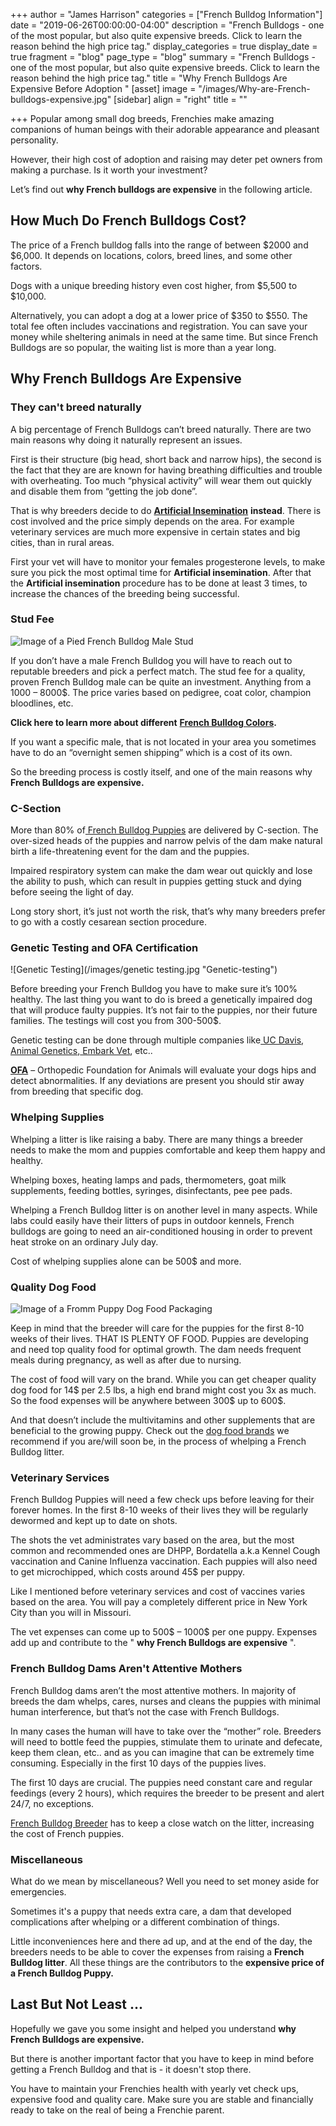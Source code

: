 +++
author = "James Harrison"
categories = ["French Bulldog Information"]
date = "2019-06-26T00:00:00-04:00"
description = "French Bulldogs - one of the most popular, but also quite expensive breeds. Click to learn the reason behind the high price tag."
display_categories = true
display_date = true
fragment = "blog"
page_type = "blog"
summary = "French Bulldogs - one of the most popular, but also quite expensive breeds. Click to learn the reason behind the high price tag."
title = "Why French Bulldogs Are Expensive Before Adoption  "
[asset]
image = "/images/Why-are-French-bulldogs-expensive.jpg"
[sidebar]
align = "right"
title = ""

+++
Popular among small dog breeds, Frenchies make amazing companions of human beings with their adorable appearance and pleasant personality.

However, their high cost of adoption and raising may deter pet owners from making a purchase. Is it worth your investment?

Let’s find out **why French bulldogs are expensive** in the following article.

## How Much Do French Bulldogs Cost?

The price of a French bulldog falls into the range of between $2000 and $6,000. It depends on locations, colors, breed lines, and some other factors.

Dogs with a unique breeding history even cost higher, from $5,500 to $10,000.

Alternatively, you can adopt a dog at a lower price of $350 to $550. The total fee often includes vaccinations and registration. You can save your money while sheltering animals in need at the same time. But since French Bulldogs are so popular, the waiting list is more than a year long.

## Why French Bulldogs Are Expensive

### They can't breed naturally 

A big percentage of French Bulldogs can’t breed naturally. There are two main reasons why doing it naturally represent an issues.

First is their structure (big head, short back and narrow hips), the second is the fact that they are are known for having breathing difficulties and trouble with overheating. Too much “physical activity” will wear them out quickly and disable them from “getting the job done”.

That is why breeders decide to do [**Artificial Insemination**](https://wagwalking.com/treatment/artificial-insemination "Dog Artificial Insemination") **instead**. There is cost involved and the price simply depends on the area. For example veterinary services are much more expensive in certain states and big cities, than in rural areas.

First your vet will have to monitor your females progesterone levels, to make sure you pick the most optimal time for **Artificial insemination**. After that the **Artificial insemination** procedure has to be done at least 3 times, to increase the chances of the breeding being successful.

### Stud Fee

![Image of a  Pied French Bulldog Male Stud ](/images/Stud-fee-French-Bulldogs.jpg "French-bulldog-stud")

If you don’t have a male French Bulldog you will have to reach out to reputable breeders and pick a perfect match. The stud fee for a quality, proven French Bulldog male can be quite an investment. Anything from a 1000 – 8000$. The price varies based on pedigree, coat color, champion bloodlines, etc.

**Click here to learn more about different** [**French Bulldog Colors**](https://ethicalfrenchie.com/blog/french-bulldog-colors-explained/ "French Bulldog Colors")**.**

If you want a specific male, that is not located in your area you sometimes have to do an “overnight semen shipping” which is a cost of its own.

So the breeding process is costly itself, and one of the main reasons why **French Bulldogs are expensive.**

### C-Section

More than 80% of[ French Bulldog Puppies](https://ethicalfrenchie.com/puppies/ "French Bulldog Puppies") are delivered by C-section. The over-sized heads of the puppies and narrow pelvis of the dam make natural birth a life-threatening event for the dam and the puppies. 

Impaired respiratory system can make the dam wear out quickly and lose the ability to push, which can result in puppies getting stuck and dying before seeing the light of day.

Long story short, it’s just not worth the risk, that’s why many breeders prefer to go with a costly cesarean section procedure.

### Genetic Testing and OFA Certification

![Genetic Testing](/images/genetic testing.jpg "Genetic-testing")

Before breeding your French Bulldog you have to make sure it’s 100% healthy. The last thing you want to do is breed a genetically impaired dog that will produce faulty puppies. It’s not fair to the puppies, nor their future families. The testings will cost you from 300-500$.

Genetic testing can be done through multiple companies like[ UC Davis](https://www.vgl.ucdavis.edu/ "UC Davis dog testing"), [Animal Genetics](https://www.animalgenetics.us/Home.shtml "Animal Genetics Dog Testing"),[ Embark Vet](https://embarkvet.com/ "Embark Vet Dog Testing"), etc..

[**OFA**](https://www.ofa.org/ "OFA") – Orthopedic Foundation for Animals will evaluate your dogs hips and detect abnormalities. If any deviations are present you should stir away from breeding that specific dog.

### Whelping Supplies

Whelping a litter is like raising a baby. There are many things a breeder needs to make the mom and puppies comfortable and keep them happy and healthy. 

Whelping boxes, heating lamps and pads, thermometers, goat milk supplements, feeding bottles, syringes, disinfectants, pee pee pads.

Whelping a French Bulldog litter is on another level in many aspects. While labs could easily have their litters of pups in outdoor kennels, French bulldogs are going to need an air-conditioned housing in order to prevent heat stroke on an ordinary July day.

Cost of whelping supplies alone can be 500$ and more.

### Quality Dog Food

![Image of a Fromm Puppy Dog Food Packaging](/images/Fromm-Dog-Food-Kibble.jpg "Fromm-dog-puppy-food")

Keep in mind that the breeder will care for the puppies for the first 8-10 weeks of their lives. THAT IS PLENTY OF FOOD. Puppies are developing and need top quality food for optimal growth. The dam needs frequent meals during pregnancy, as well as after due to nursing.

The cost of food will vary on the brand. While you can get cheaper quality dog food for 14$ per 2.5 lbs, a high end brand might cost you 3x as much. So the food expenses will be anywhere between 300$ up to 600$.

And that doesn’t include the multivitamins and other supplements that are beneficial to the growing puppy. Check  out the [dog food brands](https://ethicalfrenchie.com/blog/french-bulldog-care-13-best-dog-food-brands/ "Dog Food Brands") we recommend if you are/will soon be, in the process of whelping a French Bulldog litter.

### Veterinary Services

French Bulldog Puppies will need a few check ups before leaving for their forever homes. In the first 8-10 weeks of their lives they will be regularly dewormed and kept up to date on shots.

The shots the vet administrates vary based on the area, but the most common and recommended ones are DHPP, Bordatella a.k.a Kennel Cough vaccination and Canine Influenza vaccination. Each puppies will also need to get microchipped, which costs around 45$ per puppy.

Like I mentioned before veterinary services and cost of vaccines varies based on the area. You will pay a completely different price in New York City than you will in Missouri.

The vet expenses can come up to 500$ – 1000$ per one puppy. Expenses add up and contribute to the " **why French Bulldogs are expensive** ".

### French Bulldog Dams Aren't Attentive Mothers

French Bulldog dams aren’t the most attentive mothers. In majority of breeds the dam whelps, cares, nurses and cleans the puppies with minimal human interference, but that’s not the case with French Bulldogs.

In many cases the human will have to take over the “mother” role. Breeders will need to bottle feed the puppies, stimulate them to urinate and defecate, keep them clean, etc.. and as you can imagine that can be extremely time consuming. Especially in the first 10 days of the puppies lives.

The first 10 days are crucial. The puppies need constant care and regular feedings (every 2 hours), which requires the breeder to be present and alert 24/7, no exceptions.

[French Bulldog Breeder](https://ethicalfrenchie.com/ "French Bulldog Breeder") has to keep a close watch on the litter, increasing the cost of French puppies.

### Miscellaneous 

What do we mean by miscellaneous? Well you need to set money aside for emergencies.

Sometimes it's a puppy that needs extra care, a dam that developed complications after  whelping or a different combination of things.

Little inconveniences here and there ad up, and at the end of the day, the breeders needs to be able to cover the expenses from raising a **French Bulldog litter**. All these things are the contributors to the **expensive price of a French Bulldog Puppy.**

## Last But Not Least ...

Hopefully we gave you some insight and helped you understand **why French Bulldogs are expensive.**

But there is another important factor that you have to keep in mind before getting a French Bulldog and that is - it doesn't stop there.

You have to maintain your Frenchies health with yearly vet check ups, expensive food and quality care. Make sure you are stable and financially ready to take on the real of being a Frenchie parent.